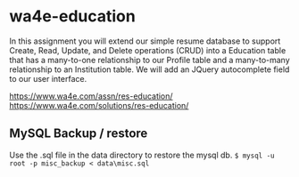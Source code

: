# wa4e-education
In this assignment you will extend our simple resume database to support Create, Read, Update, and Delete operations (CRUD) into a Education table that has a many-to-one relationship to our Profile table and a many-to-many relationship to an Institution table. We will add an JQuery autocomplete field to our user interface.

https://www.wa4e.com/assn/res-education/ \
https://www.wa4e.com/solutions/res-education/

## MySQL Backup / restore
Use the .sql file in the data directory to restore the mysql db. 
`$ mysql -u root -p misc_backup < data\misc.sql`
